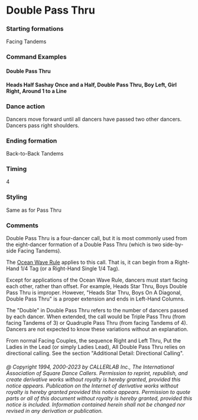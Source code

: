 
# Double Pass Thru

### Starting formations

Facing Tandems

### Command Examples

#### Double Pass Thru
#### Heads Half Sashay Once and a Half, Double Pass Thru, Boy Left, Girl Right, Around 1 to a Line

### Dance action

Dancers move forward until all dancers have passed two other dancers. Dancers pass right shoulders.

### Ending formation

Back-to-Back Tandems

### Timing

4

### Styling

Same as for Pass Thru

### Comments

Double Pass Thru is a four-dancer call, but it is most commonly used from the eight-dancer
formation of a Double Pass Thru (which is two side-by-side Facing Tandems).

The [Ocean Wave Rule](../b2/ocean_wave_rule.md) applies to this call. That is, it can begin from a Right-Hand 1/4 Tag 
(or a Right-Hand Single 1/4 Tag).

Except for applications of the Ocean Wave Rule, dancers must start facing each other, rather than offset. For
example, Heads Star Thru, Boys Double Pass Thru is improper. However, "Heads Star Thru, Boys On A Diagonal,
Double Pass Thru" is a proper extension and ends in Left-Hand Columns.

The "Double" in Double Pass Thru refers to the number of dancers passed by each dancer. When extended, the
call would be Triple Pass Thru (from facing Tandems of 3) or Quadruple Pass Thru (from facing Tandems of 4).
Dancers are not expected to know these variations without an explanation.

From normal Facing Couples, the sequence Right and Left Thru, Put the Ladies in the Lead (or simply Ladies
Lead), All Double Pass Thru relies on directional calling. See the section "Additional Detail: Directional
Calling".

###### @ Copyright 1994, 2000-2023 by CALLERLAB Inc., The International Association of Square Dance Callers. Permission to reprint, republish, and create derivative works without royalty is hereby granted, provided this notice appears. Publication on the Internet of derivative works without royalty is hereby granted provided this notice appears. Permission to quote parts or all of this document without royalty is hereby granted, provided this notice is included. Information contained herein shall not be changed nor revised in any derivation or publication.
